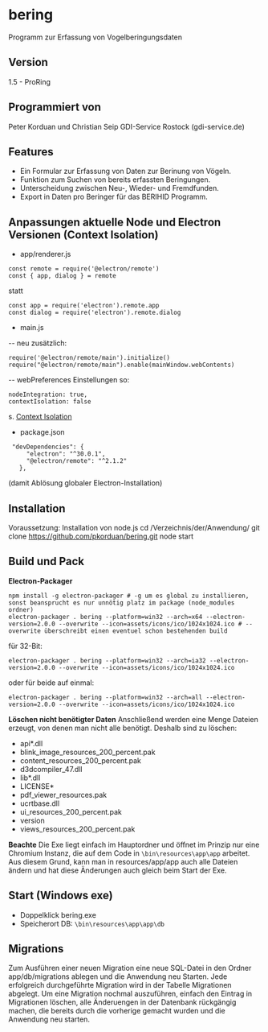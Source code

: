 # bering
Programm zur Erfassung von Vogelberingungsdaten

## Version
1.5 - ProRing

## Programmiert von
Peter Korduan und Christian Seip
GDI-Service Rostock (gdi-service.de)

## Features
- Ein Formular zur Erfassung von Daten zur Berinung von Vögeln.
- Funktion zum Suchen von bereits erfassten Beringungen.
- Unterscheidung zwischen Neu-, Wieder- und Fremdfunden.
- Export in Daten pro Beringer für das BERIHID Programm.

## Anpassungen aktuelle Node und Electron Versionen (Context Isolation)
- app/renderer.js
```
const remote = require('@electron/remote')
const { app, dialog } = remote
```
statt
```
const app = require('electron').remote.app
const dialog = require('electron').remote.dialog
```
- main.js

-- neu zusätzlich:
```
require('@electron/remote/main').initialize()
require("@electron/remote/main").enable(mainWindow.webContents)
```
-- webPreferences Einstellungen so:
```
nodeIntegration: true,
contextIsolation: false
```
s. [Context Isolation](https://stackoverflow.com/questions/57807459/how-to-use-preload-js-properly-in-electron)

- package.json
```
 "devDependencies": {
     "electron": "^30.0.1",
     "@electron/remote": "^2.1.2"
   },
```
(damit Ablösung globaler Electron-Installation)

## Installation
Voraussetzung: Installation von node.js
cd /Verzeichnis/der/Anwendung/
git clone https://github.com/pkorduan/bering.git
node start

## Build und Pack
**Electron-Packager**

    npm install -g electron-packager # -g um es global zu installieren, sonst beansprucht es nur unnötig platz im package (node_modules ordner)
    electron-packager . bering --platform=win32 --arch=x64 --electron-version=2.0.0 --overwrite --icon=assets/icons/ico/1024x1024.ico # --overwrite überschreibt einen eventuel schon bestehenden build

für 32-Bit:

    electron-packager . bering --platform=win32 --arch=ia32 --electron-version=2.0.0 --overwrite --icon=assets/icons/ico/1024x1024.ico

oder für beide auf einmal:

    electron-packager . bering --platform=win32 --arch=all --electron-version=2.0.0 --overwrite --icon=assets/icons/ico/1024x1024.ico

**Löschen nicht benötigter Daten**
Anschließend werden eine Menge Dateien erzeugt, von denen man nicht alle benötigt. Deshalb sind zu löschen:
- api*.dll
- blink_image_resources_200_percent.pak
- content_resources_200_percent.pak
- d3dcompiler_47.dll
- lib*.dll
- LICENSE*
- pdf_viewer_resources.pak
- ucrtbase.dll
- ui_resources_200_percent.pak
- version
- views_resources_200_percent.pak

**Beachte**
Die Exe liegt einfach im Hauptordner und öffnet im Prinzip nur eine Chromium Instanz, die auf dem Code in `\bin\resources\app\app` arbeitet. Aus diesem Grund, kann man in resources/app/app auch alle Dateien ändern und hat diese Änderungen auch gleich beim Start der Exe.

## Start (Windows exe)
* Doppelklick bering.exe
* Speicherort DB: `\bin\resources\app\app\db`

## Migrations
Zum Ausführen einer neuen Migration eine neue SQL-Datei in den Ordner app/db/migrations ablegen und die Anwendung neu Starten.
Jede erfolgreich durchgeführte Migration wird in der Tabelle Migrationen abgelegt. Um eine Migration nochmal auszuführen, einfach den Eintrag in Migrationen löschen, alle Änderuengen in der Datenbank rückgängig machen, die bereits durch die vorherige gemacht wurden und die Anwendung neu starten.
